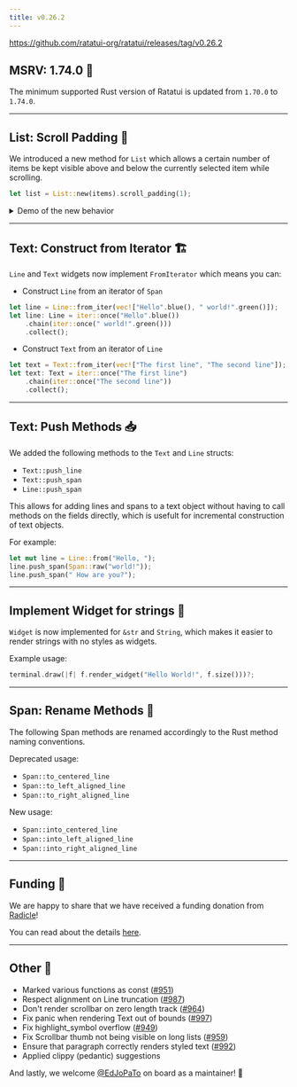 ```yaml
---
title: v0.26.2
---
```


<https://github.com/ratatui-org/ratatui/releases/tag/v0.26.2>

## MSRV: 1.74.0 🦀

The minimum supported Rust version of Ratatui is updated from `1.70.0` to `1.74.0`.

---

## List: Scroll Padding 📜

We introduced a new method for `List` which allows a certain number of items be kept visible above
and below the currently selected item while scrolling.

```rust
let list = List::new(items).scroll_padding(1);
```

<details>
<summary>Demo of the new behavior</summary>

![scroll_padding](https://github.com/ratatui-org/ratatui/assets/30030363/66de2c06-1d5f-41ff-8cf3-09febb7ccdd3)

<center>

(visible on the left side)

</center>

</details>

---

## Text: Construct from Iterator 🏗️

`Line` and `Text` widgets now implement `FromIterator` which means you can:

- Construct `Line` from an iterator of `Span`

```rust
let line = Line::from_iter(vec!["Hello".blue(), " world!".green()]);
let line: Line = iter::once("Hello".blue())
    .chain(iter::once(" world!".green()))
    .collect();
```

- Construct `Text` from an iterator of `Line`

```rust
let text = Text::from_iter(vec!["The first line", "The second line"]);
let text: Text = iter::once("The first line")
    .chain(iter::once("The second line"))
    .collect();
```

---

## Text: Push Methods 📥

We added the following methods to the `Text` and `Line` structs:

- `Text::push_line`
- `Text::push_span`
- `Line::push_span`

This allows for adding lines and spans to a text object without having to call methods on the fields
directly, which is usefult for incremental construction of text objects.

For example:

```rust
let mut line = Line::from("Hello, ");
line.push_span(Span::raw("world!"));
line.push_span(" How are you?");
```

---

## Implement Widget for strings 🧶

`Widget` is now implemented for `&str` and `String`, which makes it easier to render strings with no
styles as widgets.

Example usage:

```rust
terminal.draw(|f| f.render_widget("Hello World!", f.size()))?;
```

---

## Span: Rename Methods 🔄

The following Span methods are renamed accordingly to the Rust method naming conventions.

Deprecated usage:

- `Span::to_centered_line`
- `Span::to_left_aligned_line`
- `Span::to_right_aligned_line`

New usage:

- `Span::into_centered_line`
- `Span::into_left_aligned_line`
- `Span::into_right_aligned_line`

---

## Funding 🧀

We are happy to share that we have received a funding donation from [Radicle](https://radicle.xyz)!

You can read about the details [here](https://blog.orhun.dev/open-source-funding-with-ratatui).

---

## Other 💼

- Marked various functions as const ([#951](https://github.com/ratatui-org/ratatui/pull/951))
- Respect alignment on Line truncation ([#987](https://github.com/ratatui-org/ratatui/pull/987))
- Don't render scrollbar on zero length track
  ([#964](https://github.com/ratatui-org/ratatui/pull/964))
- Fix panic when rendering Text out of bounds
  ([#997](https://github.com/ratatui-org/ratatui/pull/997))
- Fix highlight_symbol overflow ([#949](https://github.com/ratatui-org/ratatui/pull/949))
- Fix Scrollbar thumb not being visible on long lists
  ([#959](https://github.com/ratatui-org/ratatui/pull/959))
- Ensure that paragraph correctly renders styled text
  ([#992](https://github.com/ratatui-org/ratatui/pull/992))
- Applied clippy (pedantic) suggestions

And lastly, we welcome [@EdJoPaTo](https://github.com/EdJoPaTo) on board as a maintainer! 🥳
